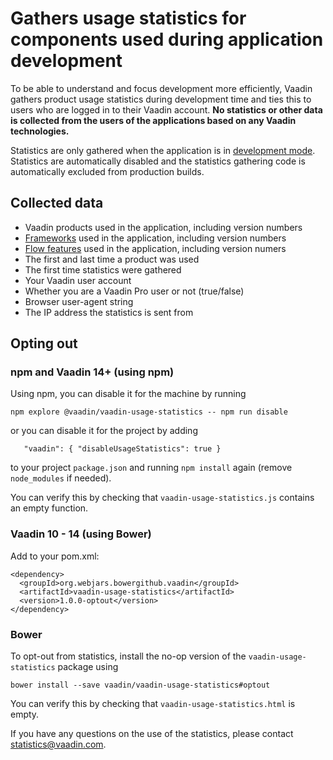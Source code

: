 # Gathers usage statistics for components used during application development

To be able to understand and focus development more efficiently, Vaadin gathers product usage statistics during development time and ties this to users who are logged in to their Vaadin account. **No statistics or other data is collected from the users of the applications based on any Vaadin technologies.**

Statistics are only gathered when the application is in [development mode](https://github.com/vaadin/vaadin-development-mode-detector). Statistics are automatically disabled and the statistics gathering code is automatically excluded from production builds.

## Collected data
* Vaadin products used in the application, including version numbers
* [Frameworks](src/vaadin-usage-statistics.js#L9) used in the application, including version numbers
* [Flow features](https://github.com/search?utf8=%E2%9C%93&q=org%3Avaadin+UsageStatistics.markAsUsed&type=Code) used in the application, including version numers
* The first and last time a product was used
* The first time statistics were gathered
* Your Vaadin user account
* Whether you are a Vaadin Pro user or not (true/false)
* Browser user-agent string
* The IP address the statistics is sent from

## Opting out

### npm and Vaadin 14+ (using npm)

Using npm, you can disable it for the machine by running
```
npm explore @vaadin/vaadin-usage-statistics -- npm run disable
```
or you can disable it for the project by adding
```
   "vaadin": { "disableUsageStatistics": true }
```
to your project `package.json` and running `npm install` again (remove `node_modules` if needed).

You can verify this by checking that `vaadin-usage-statistics.js` contains an empty function.

### Vaadin 10 - 14 (using Bower)

Add to your pom.xml:
```
<dependency>
  <groupId>org.webjars.bowergithub.vaadin</groupId>
  <artifactId>vaadin-usage-statistics</artifactId>
  <version>1.0.0-optout</version>
</dependency>
```

### Bower

To opt-out from statistics, install the no-op version of the `vaadin-usage-statistics` package using
```
bower install --save vaadin/vaadin-usage-statistics#optout
```
You can verify this by checking that `vaadin-usage-statistics.html` is empty.


If you have any questions on the use of the statistics, please contact statistics@vaadin.com.
